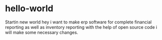 # hello-world
Startin new world
hey i want to make erp software for complete financial reporting as well as inventory reporting
with the help of open source code i will make some necessary changes.
